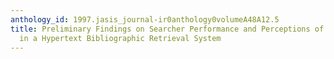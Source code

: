 ```yaml
---
anthology_id: 1997.jasis_journal-ir0anthology0volumeA48A12.5
title: Preliminary Findings on Searcher Performance and Perceptions of Performance
  in a Hypertext Bibliographic Retrieval System
---
```

